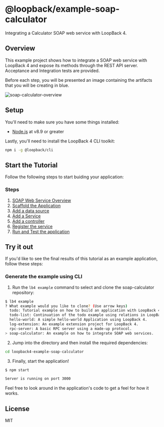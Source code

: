 # @loopback/example-soap-calculator

Integrating a Calculator SOAP web service with LoopBack 4.

## Overview

This example project shows how to integrate a SOAP web service with LoopBack 4
and expose its methods through the REST API server. Acceptance and Integration
tests are provided.

Before each step, you will be presented an image containing the artifacts that
you will be creating in blue.

![soap-calculator-overview](https://loopback.io/pages/en/lb4/imgs/loopback-example-soap-calculator_figure1.png)

## Setup

You'll need to make sure you have some things installed:

- [Node.js](https://nodejs.org/en/) at v8.9 or greater

Lastly, you'll need to install the LoopBack 4 CLI toolkit:

```sh
npm i -g @loopback/cli
```

## Start the Tutorial

Follow the following steps to start buiding your application:

### Steps

1. [SOAP Web Service Overview](https://loopback.io/doc/en/lb4/soap-calculator-tutorial-web-service-overview.html)
2. [Scaffold the Application](https://loopback.io/doc/en/lb4/soap-calculator-tutorial-scaffolding.html)
3. [Add a data source](https://loopback.io/doc/en/lb4/soap-calculator-tutorial-add-datasource.html)
4. [Add a Service](https://loopback.io/doc/en/lb4/soap-calculator-tutorial-add-service.html)
5. [Add a controller](https://loopback.io/doc/en/lb4/soap-calculator-tutorial-add-controller.html)
6. [Register the service](https://loopback.io/doc/en/lb4/soap-calculator-tutorial-make-service-available.md)
7. [Run and Test the application](https://loopback.io/doc/en/lb4/soap-calculator-run-and-and-test.md)

## Try it out

If you'd like to see the final results of this tutorial as an example
application, follow these steps:

### Generate the example using CLI

1. Run the `lb4 example` command to select and clone the soap-calculator
   repository:

```sh
$ lb4 example
? What example would you like to clone? (Use arrow keys)
  todo: Tutorial example on how to build an application with LoopBack 4.
  todo-list: Continuation of the todo example using relations in LoopBack 4.
  hello-world: A simple hello-world Application using LoopBack 4.
  log-extension: An example extension project for LoopBack 4.
  rpc-server: A basic RPC server using a made-up protocol.
> soap-calculator: An example on how to integrate SOAP web services.
```

2. Jump into the directory and then install the required dependencies:

```sh
cd loopback4-example-soap-calculator
```

3. Finally, start the application!

```sh
$ npm start

Server is running on port 3000
```

Feel free to look around in the application's code to get a feel for how it
works.

## License

MIT
